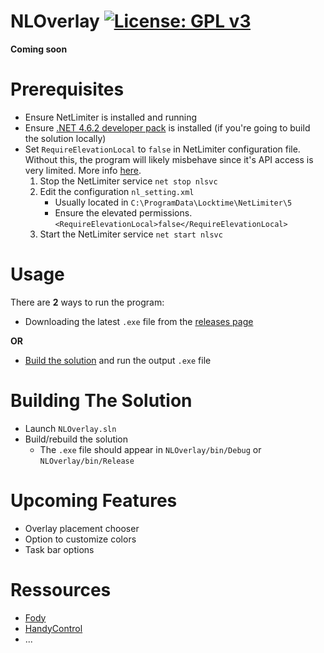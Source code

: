 # NLOverlay [![License: GPL v3](https://img.shields.io/badge/License-GPLv3-blue.svg)](https://www.gnu.org/licenses/gpl-3.0)

**Coming soon**

# Prerequisites

- Ensure NetLimiter is installed and running
- Ensure [.NET 4.6.2 developer pack](https://dotnet.microsoft.com/en-us/download/dotnet-framework/net462) is installed (if you're going to build the solution locally)
- Set `RequireElevationLocal` to `false` in NetLimiter configuration file. Without this, the program will likely misbehave since it's API access is very limited. More info [here](https://github.com/tzoug/NLOverlay/releases).
    1. Stop the NetLimiter service `net stop nlsvc`
    2. Edit the configuration `nl_setting.xml`
        - Usually located in `C:\ProgramData\Locktime\NetLimiter\5`
        - Ensure the elevated permissions. `<RequireElevationLocal>false</RequireElevationLocal>`
    3. Start the NetLimiter service `net start nlsvc`

# Usage

There are **2** ways to run the program:

- Downloading the latest `.exe` file from the [releases page](https://github.com/tzoug/NLOverlay/releases)

**OR**

- [Build the solution](#building-the-solution) and run the output `.exe` file

# Building The Solution

- Launch `NLOverlay.sln`
- Build/rebuild the solution
    - The `.exe` file should appear in `NLOverlay/bin/Debug` or `NLOverlay/bin/Release`

# Upcoming Features

- Overlay placement chooser
- Option to customize colors
- Task bar options

# Ressources

- [Fody](https://github.com/Fody/Fody)
- [HandyControl](https://github.com/HandyOrg/HandyControl)
- ...
